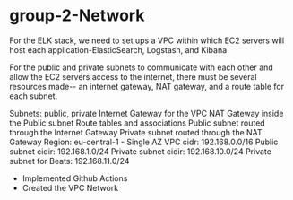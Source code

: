 # group-2-Network

For the ELK stack, we need to set ups a VPC within which EC2 servers will host each application-ElasticSearch, Logstash, and Kibana

For the public and private subnets to communicate with each other and allow the EC2 servers access to the internet, there must be several resources made-- an internet gateway, NAT gateway, and a route table for each subnet.

Subnets: public, private
Internet Gateway for the VPC
NAT Gateway inside the Public subnet
Route tables and associations
Public subnet routed through the Internet Gateway
Private subnet routed through the NAT Gateway
Region: eu-central-1 - Single AZ
VPC cidr: 192.168.0.0/16
Public subnet cidir: 192.168.1.0/24
Private subnet cidir: 192.168.10.0/24
Private subnet for Beats: 192.168.11.0/24


- Implemented Github Actions
- Created the VPC Network
